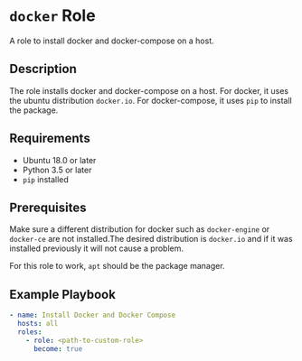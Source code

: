 # `docker` Role
A role to install docker and docker-compose on a host.

## Description
The role installs docker and docker-compose on a host. For docker, it uses the ubuntu distribution `docker.io`. For docker-compose, it uses `pip` to install the package.

## Requirements

- Ubuntu 18.0 or later
- Python 3.5 or later
- `pip` installed

## Prerequisites
Make sure a different distribution for docker such as `docker-engine` or `docker-ce` are not installed.The desired distribution is `docker.io` and if it was installed previously it will not cause a problem.

For this role to work, `apt` should be the package manager.

## Example Playbook

```yaml
- name: Install Docker and Docker Compose
  hosts: all
  roles:
    - role: <path-to-custom-role>
      become: true
```

